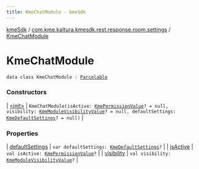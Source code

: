 ```yaml
---
title: KmeChatModule - kmeSdk
---
```


[kmeSdk](../../index.html) / [com.kme.kaltura.kmesdk.rest.response.room.settings](../index.html) / [KmeChatModule](./index.html)

# KmeChatModule

`data class KmeChatModule : `[`Parcelable`](https://developer.android.com/reference/android/os/Parcelable.html)

### Constructors

| [&lt;init&gt;](-init-.html) | `KmeChatModule(isActive: `[`KmePermissionValue`](../../com.kme.kaltura.kmesdk.ws.message.type.permissions/-kme-permission-value/index.html)`? = null, visibility: `[`KmeModuleVisibilityValue`](../../com.kme.kaltura.kmesdk.ws.message.type.permissions/-kme-module-visibility-value/index.html)`? = null, defaultSettings: `[`KmeDefaultSettings`](../-kme-default-settings/index.html)`? = null)` |

### Properties

| [defaultSettings](default-settings.html) | `var defaultSettings: `[`KmeDefaultSettings`](../-kme-default-settings/index.html)`?` |
| [isActive](is-active.html) | `val isActive: `[`KmePermissionValue`](../../com.kme.kaltura.kmesdk.ws.message.type.permissions/-kme-permission-value/index.html)`?` |
| [visibility](visibility.html) | `val visibility: `[`KmeModuleVisibilityValue`](../../com.kme.kaltura.kmesdk.ws.message.type.permissions/-kme-module-visibility-value/index.html)`?` |

